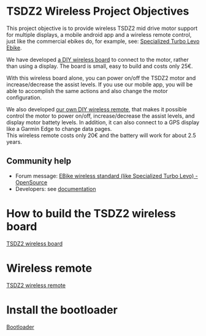 # TSDZ2 Wireless Project Objectives

This project objective is to provide wireless TSDZ2 mid drive motor support for multiple displays, a mobile android app and a wireless remote control, just like the commercial ebikes do, for example, see: [Specialized Turbo Levo Ebike](https://www.youtube.com/watch?v=F43oqj1Zlww).

We have developed [a DIY wireless board](https://github.com/OpenSourceEBike/TSDZ2_wireless/tree/master/EBike_wireless_TSDZ2) to connect to the motor, rather than using a display. The board is small, easy to build and costs only 25€.

With this wireless board alone, you can power on/off the TSDZ2 motor and increase/decrease the assist levels. If you use our mobile app, you will be able to accomplish the same actions and also change the motor configuration.

We also developed [our own DIY wireless remote](https://github.com/OpenSourceEBike/TSDZ2_wireless/tree/master/EBike_wireless_remote), that makes it possible control the motor to power on/off, increase/decrease the assist levels, and display motor battety levels. In addition, it can also connect to a GPS display like a Garmin Edge to change data pages.<br> 
This wireless remote costs only 20€ and the battery will work for about 2.5 years.

## Community help

- Forum message: [EBike wireless standard (like Specialized Turbo Levo) - OpenSource](https://endless-sphere.com/forums/viewtopic.php?t=106346)
- Developers: see [documentation](https://github.com/OpenSourceEBike/TSDZ2_wireless/blob/master/documentation/README.md)

# How to build the TSDZ2 wireless board

[TSDZ2 wireless board](TSDZ2_wireless.md)

# Wireless remote

[TSDZ2 wireless remote](TSDZ2_wireless_remote.md)

# Install the bootloader

[Bootloader](bootloader.md)